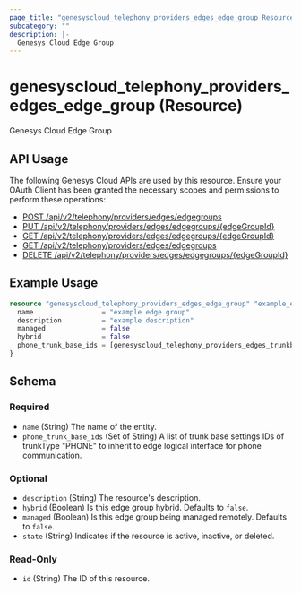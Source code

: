 ```yaml
---
page_title: "genesyscloud_telephony_providers_edges_edge_group Resource - terraform-provider-genesyscloud"
subcategory: ""
description: |-
  Genesys Cloud Edge Group
---
```

# genesyscloud_telephony_providers_edges_edge_group (Resource)

Genesys Cloud Edge Group

## API Usage
The following Genesys Cloud APIs are used by this resource. Ensure your OAuth Client has been granted the necessary scopes and permissions to perform these operations:

* [POST /api/v2/telephony/providers/edges/edgegroups](https://developer.genesys.cloud/api/rest/v2/telephonyprovidersedge/#post-api-v2-telephony-providers-edges-edgegroups)
* [PUT /api/v2/telephony/providers/edges/edgegroups/{edgeGroupId}](https://developer.genesys.cloud/api/rest/v2/telephonyprovidersedge/#put-api-v2-telephony-providers-edges-edgegroups--edgeGroupId-)
* [GET /api/v2/telephony/providers/edges/edgegroups/{edgeGroupId}](https://developer.genesys.cloud/api/rest/v2/telephonyprovidersedge/#get-api-v2-telephony-providers-edges-edgegroups--edgeGroupId-)
* [GET /api/v2/telephony/providers/edges/edgegroups](https://developer.genesys.cloud/api/rest/v2/telephonyprovidersedge/#get-api-v2-telephony-providers-edges-edgegroups)
* [DELETE /api/v2/telephony/providers/edges/edgegroups/{edgeGroupId}](https://developer.genesys.cloud/api/rest/v2/telephonyprovidersedge/#delete-api-v2-telephony-providers-edges-edgegroups--edgeGroupId-)

## Example Usage

```terraform
resource "genesyscloud_telephony_providers_edges_edge_group" "example_edge_group" {
  name                 = "example edge group"
  description          = "example description"
  managed              = false
  hybrid               = false
  phone_trunk_base_ids = [genesyscloud_telephony_providers_edges_trunkbasesettings.trunk.id]
}
```

<!-- schema generated by tfplugindocs -->
## Schema

### Required

- `name` (String) The name of the entity.
- `phone_trunk_base_ids` (Set of String) A list of trunk base settings IDs of trunkType "PHONE" to inherit to edge logical interface for phone communication.

### Optional

- `description` (String) The resource's description.
- `hybrid` (Boolean) Is this edge group hybrid. Defaults to `false`.
- `managed` (Boolean) Is this edge group being managed remotely. Defaults to `false`.
- `state` (String) Indicates if the resource is active, inactive, or deleted.

### Read-Only

- `id` (String) The ID of this resource.

